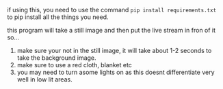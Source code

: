 if using this, you need to use the command ```pip install requirements.txt``` to pip install all the things you need.

this program will take a still image and then put the live stream in fron of it so...

1) make sure your not in the still image, it will take about 1-2 seconds to take the background image.
2) make sure to use a red cloth, blanket etc
3) you may need to turn asome lights on as this doesnt differentiate very well in low lit areas.
